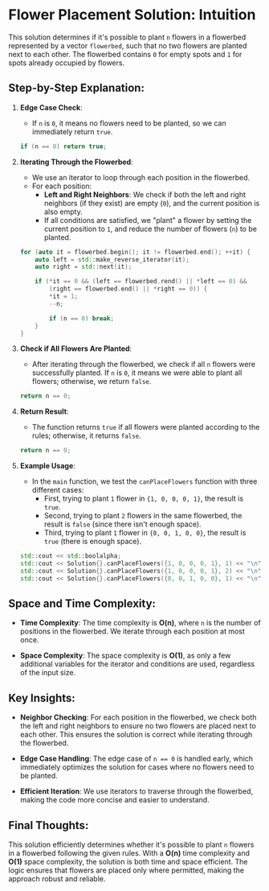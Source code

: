# Flower Placement Solution: Intuition

This solution determines if it's possible to plant `n` flowers in a flowerbed represented by a vector `flowerbed`, such that no two flowers are planted next to each other. The flowerbed contains `0` for empty spots and `1` for spots already occupied by flowers.

## Step-by-Step Explanation:

1. **Edge Case Check**:
   - If `n` is `0`, it means no flowers need to be planted, so we can immediately return `true`.

   ```cpp
   if (n == 0) return true;
   ```

2. **Iterating Through the Flowerbed**:
   - We use an iterator to loop through each position in the flowerbed.
   - For each position:
     - **Left and Right Neighbors**: We check if both the left and right neighbors (if they exist) are empty (`0`), and the current position is also empty.
     - If all conditions are satisfied, we "plant" a flower by setting the current position to `1`, and reduce the number of flowers (`n`) to be planted.
   
   ```cpp
   for (auto it = flowerbed.begin(); it != flowerbed.end(); ++it) {
       auto left = std::make_reverse_iterator(it);
       auto right = std::next(it);

       if (*it == 0 && (left == flowerbed.rend() || *left == 0) &&
           (right == flowerbed.end() || *right == 0)) {
           *it = 1;
           --n;

           if (n == 0) break;
       }
   }
   ```

3. **Check if All Flowers Are Planted**:
   - After iterating through the flowerbed, we check if all `n` flowers were successfully planted. If `n` is `0`, it means we were able to plant all flowers; otherwise, we return `false`.

   ```cpp
   return n == 0;
   ```

4. **Return Result**:
   - The function returns `true` if all flowers were planted according to the rules; otherwise, it returns `false`.

   ```cpp
   return n == 0;
   ```

5. **Example Usage**:
   - In the `main` function, we test the `canPlaceFlowers` function with three different cases:
     - First, trying to plant `1` flower in `{1, 0, 0, 0, 1}`, the result is `true`.
     - Second, trying to plant `2` flowers in the same flowerbed, the result is `false` (since there isn't enough space).
     - Third, trying to plant `1` flower in `{0, 0, 1, 0, 0}`, the result is `true` (there is enough space).

   ```cpp
   std::cout << std::boolalpha;
   std::cout << Solution{}.canPlaceFlowers({1, 0, 0, 0, 1}, 1) << "\n";  // Output: true
   std::cout << Solution{}.canPlaceFlowers({1, 0, 0, 0, 1}, 2) << "\n";  // Output: false
   std::cout << Solution{}.canPlaceFlowers({0, 0, 1, 0, 0}, 1) << "\n";  // Output: true
   ```

## Space and Time Complexity:

- **Time Complexity**: The time complexity is **O(n)**, where `n` is the number of positions in the flowerbed. We iterate through each position at most once.

- **Space Complexity**: The space complexity is **O(1)**, as only a few additional variables for the iterator and conditions are used, regardless of the input size.

## Key Insights:

- **Neighbor Checking**: For each position in the flowerbed, we check both the left and right neighbors to ensure no two flowers are placed next to each other. This ensures the solution is correct while iterating through the flowerbed.

- **Edge Case Handling**: The edge case of `n == 0` is handled early, which immediately optimizes the solution for cases where no flowers need to be planted.

- **Efficient Iteration**: We use iterators to traverse through the flowerbed, making the code more concise and easier to understand.

## Final Thoughts:

This solution efficiently determines whether it's possible to plant `n` flowers in a flowerbed following the given rules. With a **O(n)** time complexity and **O(1)** space complexity, the solution is both time and space efficient. The logic ensures that flowers are placed only where permitted, making the approach robust and reliable.
